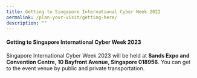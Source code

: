 ```yaml
---
title: Getting to Singapore International Cyber Week 2022
permalink: /plan-your-visit/getting-here/
description: ""
---
```

#### **Getting to Singapore International Cyber Week 2023**

Singapore International Cyber Week 2023 will be held at **Sands Expo and Convention Centre, 10 Bayfront Avenue, Singapore 018956**. You can get to the event venue by public and private transportation<a href="https://www.marinabaysands.com/company-information/directions-to-marina-bay-sands.html#mice" target="_blank"></a>.